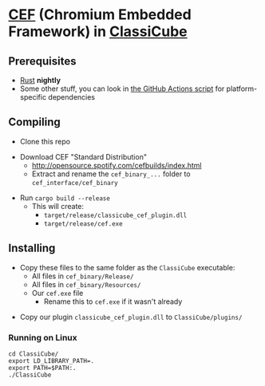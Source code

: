 # [CEF](https://bitbucket.org/chromiumembedded/cef) (Chromium Embedded Framework) in [ClassiCube](https://www.classicube.net/)

## Prerequisites

- [Rust](https://www.rust-lang.org/) **nightly**
- Some other stuff, you can look in [the GitHub Actions script](.github/workflows/rust.yml) for platform-specific dependencies

## Compiling

- Clone this repo

* Download CEF "Standard Distribution"
  - http://opensource.spotify.com/cefbuilds/index.html
  - Extract and rename the `cef_binary_...` folder to `cef_interface/cef_binary`

- Run `cargo build --release`
  - This will create:
    - `target/release/classicube_cef_plugin.dll`
    - `target/release/cef.exe`

## Installing

- Copy these files to the same folder as the `ClassiCube` executable:
  - All files in `cef_binary/Release/`
  - All files in `cef_binary/Resources/`
  - Our `cef.exe` file
    - Rename this to `cef.exe` if it wasn't already

* Copy our plugin `classicube_cef_plugin.dll` to `ClassiCube/plugins/`

### Running on Linux

```
cd ClassiCube/
export LD_LIBRARY_PATH=.
export PATH=$PATH:.
./ClassiCube
```
